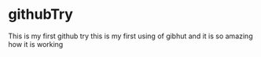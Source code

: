 # githubTry
This is my first github try
this is my first using of gibhut and it is so amazing how it is working 
